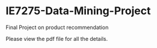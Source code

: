 # IE7275-Data-Mining-Project
Final Project on product recommendation

Please view the pdf file for all the details.


